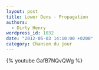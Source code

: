 ```yaml
---
layout: post
title: Lower Dens - Propagation
authors:
  - Dirty Henry
wordpress_id: 1032
date: "2012-05-03 14:10:00 +0200"
category: Chanson du jour
---
```


{% youtube GafB7NQvQWg %}
